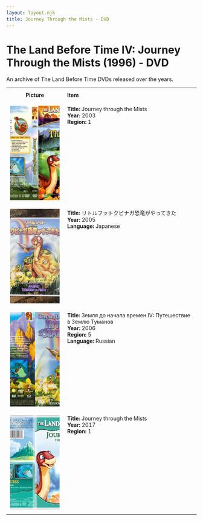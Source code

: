 ```yaml
---
layout: layout.njk
title: Journey Through the Mists - DVD
---
```


# The Land Before Time IV: Journey Through the Mists (1996) - DVD

An archive of The Land Before Time DVDs released over the years.

<div class="table-wrapper">
  <table>
  <tr>
    <th style="width:20%; vertical-align:top; padding:10px;">
      <strong>Picture</strong>
    </th>
    <th style="text-align: left; padding:10px;">
      <strong>Item</strong>
    </th>
  </tr>

  <tr>
    <td style="width:30%; text-align: center; vertical-align:top; padding:10px;">
      <a href="/images/media/dvd/4/english2003.jpg" data-lightbox="books" data-title="Journey through the Mists">
        <div class="img-box">
          <img src="/images/media/dvd/4/english2003.jpg" alt="Journey through the Mists" style="height:250px; object-fit:cover;" />
        </div>
      </a>
    </td>
    <td style="vertical-align:top; padding:10px;">
      <strong>Title:</strong> Journey through the Mists<br/>
      <strong>Year:</strong> 2003<br/>
      <strong>Region:</strong> 1<br/>
    </td>
  </tr>

<tr id="lbt4-ja-2005-30">
    <td style="width:30%; text-align: center; vertical-align:top; padding:10px;">
      <a href="/images/media/dvd/4/lbt4-ja-2005.jpg" data-lightbox="books" data-title="リトルフットクビナガ恐竜がやってきた">
        <div class="img-box">
          <img src="/images/media/dvd/4/lbt4-ja-2005.jpg" alt="リトルフットクビナガ恐竜がやってきた" style="height:250px; object-fit:cover;" />
        </div>
      </a>
    </td>
    <td style="vertical-align:top; padding:10px;">
      <strong>Title:</strong> リトルフットクビナガ恐竜がやってきた<br/>
      <strong>Year:</strong> 2005<br/>
      <strong>Language:</strong> Japanese<br/>
    </td>
  </tr>


<tr>
    <td style="width:30%; text-align: center; vertical-align:top; padding:10px;">
      <a href="/images/media/dvd/4/russianlbt4backdvd_orig.jpg" data-lightbox="books" data-title="Земля до начала времен IV: Путешествие в Землю Туманов">
        <div class="img-box">
          <img src="/images/media/dvd/4/russianlbt4backdvd_orig.jpg" alt="Земля до начала времен IV: Путешествие в Землю Туманов" style="height:250px; object-fit:cover;" />
        </div>
      </a>
    </td>
    <td style="vertical-align:top; padding:10px;">
      <strong>Title:</strong> Земля до начала времен IV: Путешествие в Землю Туманов<br/>
      <strong>Year:</strong> 2006<br/>
      <strong>Region:</strong> 5<br/>
      <strong>Language:</strong> Russian<br/>
    </td>
  </tr>

<tr>
    <td style="width:30%; text-align: center; vertical-align:top; padding:10px;">
      <a href="/images/media/dvd/4/lbt4-2017_orig.jpg" data-lightbox="books" data-title="Journey through the Mists">
        <div class="img-box">
          <img src="/images/media/dvd/4/lbt4-2017_orig.jpg" alt="Journey through the Mists" style="height:250px; object-fit:cover;" />
        </div>
      </a>
    </td>
    <td style="vertical-align:top; padding:10px;">
      <strong>Title:</strong> Journey through the Mists<br/>
      <strong>Year:</strong> 2017<br/>
      <strong>Region:</strong> 1<br/>
    </td>
  </tr>


</table>
</div>